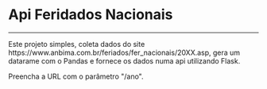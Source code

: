 # Api Feridados Nacionais
<hr>
Este projeto simples, coleta dados do site https://www.anbima.com.br/feriados/fer_nacionais/20XX.asp, 
gera um datarame com o Pandas e fornece os dados numa api utilizando Flask.

Preencha a URL com o parâmetro "/ano".

